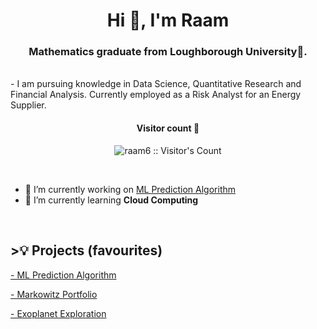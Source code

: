 <h1 align="center">Hi 👋, I'm Raam</h1>
<h3 align="center">Mathematics graduate from Loughborough University🌟.</h3>
<br>
- I am pursuing knowledge in Data Science, Quantitative Research and Financial Analysis. Currently employed as a Risk Analyst for an Energy Supplier. 

<h4 align="center">Visitor count 👀</h4>
<p align="center"><img src="https://profile-counter.glitch.me/{raam6}/count.svg" alt="raam6 :: Visitor's Count" /></p>
<br/>

- 🔭 I’m currently working on [ML Prediction Algorithm](https://github.com/raam6/ML_Prediction_TaLib)
- 🌱 I’m currently learning **Cloud Computing** 

<br> 
<h2> >💡 Projects (favourites)</h2>
<p><a href="https://github.com/raam6/ML_Prediction_TaLib">- ML Prediction Algorithm</a>
<p><a href="https://github.com/raam6/MarkowitzPortfolio">- Markowitz Portfolio</a>
<p><a href="https://github.com/raam6/ExoplanetExplorationML">- Exoplanet Exploration</a>
